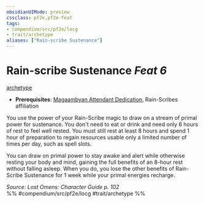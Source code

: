 ```yaml
---
obsidianUIMode: preview
cssclass: pf2e,pf2e-feat
tags:
- compendium/src/pf2e/locg
- trait/archetype
aliases: ["Rain-scribe Sustenance"]
---
```

# Rain-scribe Sustenance  *Feat 6*  
[archetype](../../Rules/traits/archetype.md)  

- **Prerequisites**: [Magaambyan Attendant Dedication](magaambyan-attendant-dedication-locg.md), Rain-Scribes affiliation

You use the power of your Rain-Scribe magic to draw on a stream of primal power for sustenance. You don't need to eat or drink and need only 6 hours of rest to feel well rested. You must still rest at least 8 hours and spend 1 hour of preparation to regain resources usable only a limited number of times per day, such as spell slots.

You can draw on primal power to stay awake and alert while otherwise resting your body and mind, gaining the full benefits of an 8-hour rest without falling asleep. When you do, you lose the other benefits of Rain- Scribe Sustenance for 1 week while your primal energies recharge.

*Source: Lost Omens: Character Guide p. 102*  
%% #compendium/src/pf2e/locg #trait/archetype %%